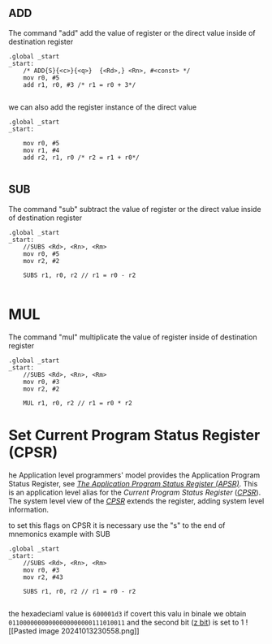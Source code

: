 ## ADD
The command "add" add the value of register or the direct value inside of destination register 

```assembly
.global _start
_start:	
	/* ADD{S}{<c>}{<q>}  {<Rd>,} <Rn>, #<const> */
	mov r0, #5
	add r1, r0, #3 /* r1 = r0 + 3*/
	
```


we can also add the register instance of the direct value
```assembly
.global _start
_start:	

	mov r0, #5
	mov r1, #4
	add r2, r1, r0 /* r2 = r1 + r0*/
	
```

## SUB
The command "sub" subtract the value of register or the direct value inside of destination register 
```assembly
.global _start
_start:	
	//SUBS <Rd>, <Rn>, <Rm>
	mov r0, #5
	mov r2, #2
	
	SUBS r1, r0, r2 // r1 = r0 - r2
	
```

# MUL
The command "mul" multiplicate the value of register inside of destination register 

```assembly
.global _start
_start:	
	//SUBS <Rd>, <Rn>, <Rm>
	mov r0, #3
	mov r2, #2
	
	MUL r1, r0, r2 // r1 = r0 * r2
```


# Set Current Program Status Register (CPSR)
he Application level programmers' model provides the Application Program Status Register, see [_The Application Program Status Register (APSR)_](https://developer.arm.com/documentation/ddi0406/cb/Application-Level-Architecture/Application-Level-Programmers--Model/The-Application-Program-Status-Register--APSR-?lang=en). This is an application level alias for the _Current Program Status Register_ ([_CPSR_](https://developer.arm.com/documentation/ddi0406/cb/System-Level-Architecture/The-System-Level-Programmers--Model/ARM-processor-modes-and-ARM-core-registers/Program-Status-Registers--PSRs-?lang=en#CIHJBHJA)). The system level view of the [_CPSR_](https://developer.arm.com/documentation/ddi0406/cb/System-Level-Architecture/The-System-Level-Programmers--Model/ARM-processor-modes-and-ARM-core-registers/Program-Status-Registers--PSRs-?lang=en#CIHJBHJA) extends the register, adding system level information.



to set this flags on CPSR it is necessary use the "s" to the end of mnemonics example with SUB 

```assembly
.global _start
_start:	
	//SUBS <Rd>, <Rn>, <Rm>
	mov r0, #3
	mov r2, #43
	
	SUBS r1, r0, r2 // r1 = r0 - r2
	
```

the hexadeciaml value is `600001d3` if covert this valu in binale we obtain `01100000000000000000000111010011` and the second bit ([z bit](#setcurrentprogramstatusregister)) is set to 1
![[Pasted image 20241013230558.png]]

